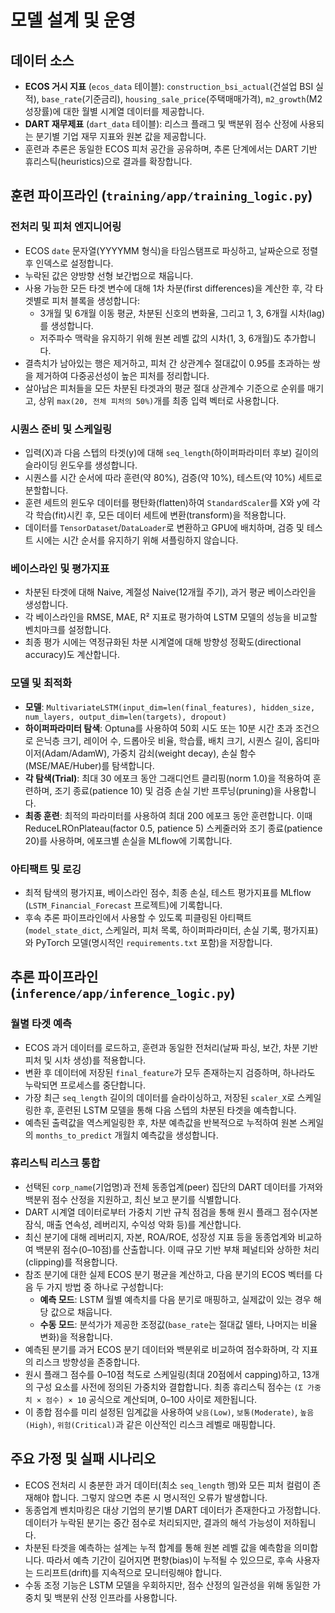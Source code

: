 # 모델 설계 및 운영

## 데이터 소스

- **ECOS 거시 지표** (`ecos_data` 테이블): `construction_bsi_actual`(건설업 BSI 실적), `base_rate`(기준금리), `housing_sale_price`(주택매매가격), `m2_growth`(M2 성장률)에 대한 월별 시계열 데이터를 제공합니다.
- **DART 재무제표** (`dart_data` 테이블): 리스크 플래그 및 백분위 점수 산정에 사용되는 분기별 기업 재무 지표와 원본 값을 제공합니다.
- 훈련과 추론은 동일한 ECOS 피처 공간을 공유하며, 추론 단계에서는 DART 기반 휴리스틱(heuristics)으로 결과를 확장합니다.

## 훈련 파이프라인 (`training/app/training_logic.py`)

### 전처리 및 피처 엔지니어링

- ECOS `date` 문자열(YYYYMM 형식)을 타임스탬프로 파싱하고, 날짜순으로 정렬 후 인덱스로 설정합니다.
- 누락된 값은 양방향 선형 보간법으로 채웁니다.
- 사용 가능한 모든 타겟 변수에 대해 1차 차분(first differences)을 계산한 후, 각 타겟별로 피처 블록을 생성합니다:
  - 3개월 및 6개월 이동 평균, 차분된 신호의 변화율, 그리고 1, 3, 6개월 시차(lag)를 생성합니다.
  - 저주파수 맥락을 유지하기 위해 원본 레벨 값의 시차(1, 3, 6개월)도 추가합니다.
- 결측치가 남아있는 행은 제거하고, 피처 간 상관계수 절대값이 0.95를 초과하는 쌍을 제거하여 다중공선성이 높은 피처를 정리합니다.
- 살아남은 피처들을 모든 차분된 타겟과의 평균 절대 상관계수 기준으로 순위를 매기고, 상위 `max(20, 전체 피처의 50%)`개를 최종 입력 벡터로 사용합니다.

### 시퀀스 준비 및 스케일링

- 입력(X)과 다음 스텝의 타겟(y)에 대해 `seq_length`(하이퍼파라미터 후보) 길이의 슬라이딩 윈도우를 생성합니다.
- 시퀀스를 시간 순서에 따라 훈련(약 80%), 검증(약 10%), 테스트(약 10%) 세트로 분할합니다.
- 훈련 세트의 윈도우 데이터를 평탄화(flatten)하여 `StandardScaler`를 X와 y에 각각 학습(fit)시킨 후, 모든 데이터 세트에 변환(transform)을 적용합니다.
- 데이터를 `TensorDataset`/`DataLoader`로 변환하고 GPU에 배치하며, 검증 및 테스트 시에는 시간 순서를 유지하기 위해 셔플링하지 않습니다.

### 베이스라인 및 평가지표

- 차분된 타겟에 대해 Naive, 계절성 Naive(12개월 주기), 과거 평균 베이스라인을 생성합니다.
- 각 베이스라인을 RMSE, MAE, R² 지표로 평가하여 LSTM 모델의 성능을 비교할 벤치마크를 설정합니다.
- 최종 평가 시에는 역정규화된 차분 시계열에 대해 방향성 정확도(directional accuracy)도 계산합니다.

### 모델 및 최적화

- **모델**: `MultivariateLSTM(input_dim=len(final_features), hidden_size, num_layers, output_dim=len(targets), dropout)`
- **하이퍼파라미터 탐색**: Optuna를 사용하여 50회 시도 또는 10분 시간 초과 조건으로 은닉층 크기, 레이어 수, 드롭아웃 비율, 학습률, 배치 크기, 시퀀스 길이, 옵티마이저(Adam/AdamW), 가중치 감쇠(weight decay), 손실 함수(MSE/MAE/Huber)를 탐색합니다.
- **각 탐색(Trial)**: 최대 30 에포크 동안 그래디언트 클리핑(norm 1.0)을 적용하여 훈련하며, 조기 종료(patience 10) 및 검증 손실 기반 프루닝(pruning)을 사용합니다.
- **최종 훈련**: 최적의 파라미터를 사용하여 최대 200 에포크 동안 훈련합니다. 이때 ReduceLROnPlateau(factor 0.5, patience 5) 스케줄러와 조기 종료(patience 20)를 사용하며, 에포크별 손실을 MLflow에 기록합니다.

### 아티팩트 및 로깅

- 최적 탐색의 평가지표, 베이스라인 점수, 최종 손실, 테스트 평가지표를 MLflow (`LSTM_Financial_Forecast` 프로젝트)에 기록합니다.
- 후속 추론 파이프라인에서 사용할 수 있도록 피클링된 아티팩트(`model_state_dict`, 스케일러, 피처 목록, 하이퍼파라미터, 손실 기록, 평가지표)와 PyTorch 모델(명시적인 `requirements.txt` 포함)을 저장합니다.

## 추론 파이프라인 (`inference/app/inference_logic.py`)

### 월별 타겟 예측

- ECOS 과거 데이터를 로드하고, 훈련과 동일한 전처리(날짜 파싱, 보간, 차분 기반 피처 및 시차 생성)를 적용합니다.
- 변환 후 데이터에 저장된 `final_feature`가 모두 존재하는지 검증하며, 하나라도 누락되면 프로세스를 중단합니다.
- 가장 최근 `seq_length` 길이의 데이터를 슬라이싱하고, 저장된 `scaler_X`로 스케일링한 후, 훈련된 LSTM 모델을 통해 다음 스텝의 차분된 타겟을 예측합니다.
- 예측된 출력값을 역스케일링한 후, 차분 예측값을 반복적으로 누적하여 원본 스케일의 `months_to_predict` 개월치 예측값을 생성합니다.

### 휴리스틱 리스크 통합

- 선택된 `corp_name`(기업명)과 전체 동종업계(peer) 집단의 DART 데이터를 가져와 백분위 점수 산정을 지원하고, 최신 보고 분기를 식별합니다.
- DART 시계열 데이터로부터 가중치 기반 규칙 점검을 통해 원시 플래그 점수(자본 잠식, 매출 연속성, 레버리지, 수익성 악화 등)를 계산합니다.
- 최신 분기에 대해 레버리지, 자본, ROA/ROE, 성장성 지표 등을 동종업계와 비교하여 백분위 점수(0–10점)를 산출합니다. 이때 규모 기반 부채 페널티와 상하한 처리(clipping)를 적용합니다.
- 참조 분기에 대한 실제 ECOS 분기 평균을 계산하고, 다음 분기의 ECOS 벡터를 다음 두 가지 방법 중 하나로 구성합니다:
  - **예측 모드**: LSTM 월별 예측치를 다음 분기로 매핑하고, 실제값이 있는 경우 해당 값으로 채웁니다.
  - **수동 모드**: 분석가가 제공한 조정값(`base_rate`는 절대값 델타, 나머지는 비율 변화)을 적용합니다.
- 예측된 분기를 과거 ECOS 분기 데이터와 백분위로 비교하여 점수화하며, 각 지표의 리스크 방향성을 존중합니다.
- 원시 플래그 점수를 0–10점 척도로 스케일링(최대 20점에서 capping)하고, 13개의 구성 요소를 사전에 정의된 가중치와 결합합니다. 최종 휴리스틱 점수는 `(Σ 가중치 × 점수) × 10` 공식으로 계산되며, 0–100 사이로 제한됩니다.
- 이 종합 점수를 미리 설정된 임계값을 사용하여 `낮음(Low)`, `보통(Moderate)`, `높음(High)`, `위험(Critical)`과 같은 이산적인 리스크 레벨로 매핑합니다.

## 주요 가정 및 실패 시나리오

- ECOS 전처리 시 충분한 과거 데이터(최소 `seq_length` 행)와 모든 피처 컬럼이 존재해야 합니다. 그렇지 않으면 추론 시 명시적인 오류가 발생합니다.
- 동종업계 벤치마킹은 대상 기업의 분기별 DART 데이터가 존재한다고 가정합니다. 데이터가 누락된 분기는 중간 점수로 처리되지만, 결과의 해석 가능성이 저하됩니다.
- 차분된 타겟을 예측하는 설계는 누적 합계를 통해 원본 레벨 값을 예측함을 의미합니다. 따라서 예측 기간이 길어지면 편향(bias)이 누적될 수 있으므로, 후속 사용자는 드리프트(drift)를 지속적으로 모니터링해야 합니다.
- 수동 조정 기능은 LSTM 모델을 우회하지만, 점수 산정의 일관성을 위해 동일한 가중치 및 백분위 산정 인프라를 사용합니다.
